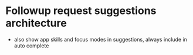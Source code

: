 # Followup request suggestions architecture 

- also show app skills and focus modes in suggestions, always include in auto complete